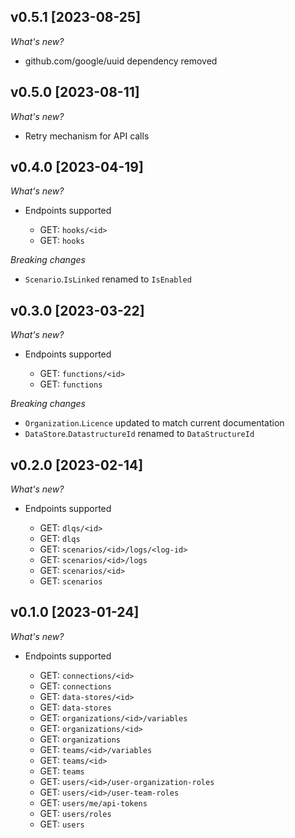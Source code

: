 ## v0.5.1 [2023-08-25]

_What's new?_

- github.com/google/uuid dependency removed

## v0.5.0 [2023-08-11]

_What's new?_

- Retry mechanism for API calls

## v0.4.0 [2023-04-19]

_What's new?_

- Endpoints supported

  - GET: `hooks/<id>`
  - GET: `hooks`

_Breaking changes_
- `Scenario`.`IsLinked` renamed to `IsEnabled`

## v0.3.0 [2023-03-22]

_What's new?_

- Endpoints supported

  - GET: `functions/<id>`
  - GET: `functions`

_Breaking changes_

  - `Organization`.`Licence` updated to match current documentation
  - `DataStore`.`DatastructureId` renamed to `DataStructureId`
 
## v0.2.0 [2023-02-14]

_What's new?_

- Endpoints supported

  - GET: `dlqs/<id>`
  - GET: `dlqs`
  - GET: `scenarios/<id>/logs/<log-id>`
  - GET: `scenarios/<id>/logs`
  - GET: `scenarios/<id>`
  - GET: `scenarios`

## v0.1.0 [2023-01-24]

_What's new?_

- Endpoints supported

  - GET: `connections/<id>`
  - GET: `connections`
  - GET: `data-stores/<id>`
  - GET: `data-stores`
  - GET: `organizations/<id>/variables`
  - GET: `organizations/<id>`
  - GET: `organizations`
  - GET: `teams/<id>/variables`
  - GET: `teams/<id>`
  - GET: `teams`
  - GET: `users/<id>/user-organization-roles`
  - GET: `users/<id>/user-team-roles`
  - GET: `users/me/api-tokens`
  - GET: `users/roles`
  - GET: `users`
